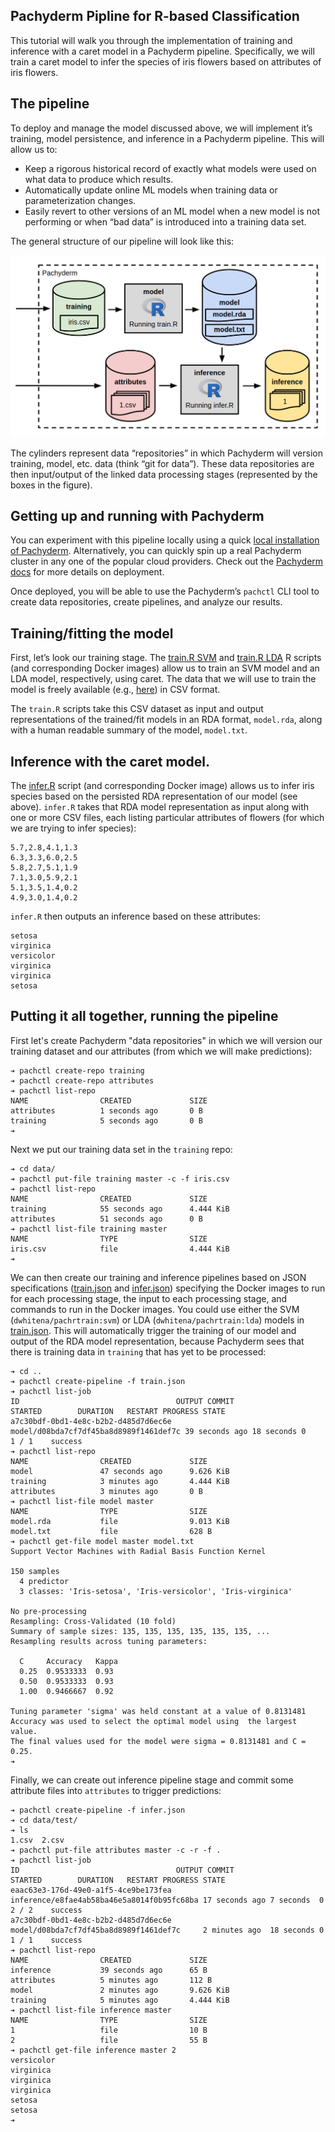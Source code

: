 ## Pachyderm Pipline for R-based Classification

This tutorial will walk you through the implementation of training and inference with a caret model in a Pachyderm pipeline.  Specifically, we will train a caret model to infer the species of iris flowers based on attributes of iris flowers.

## The pipeline

To deploy and manage the model discussed above, we will implement it’s training, model persistence, and inference in a Pachyderm pipeline.  This will allow us to:

- Keep a rigorous historical record of exactly what models were used on what data to produce which results.
- Automatically update online ML models when training data or parameterization changes.
- Easily revert to other versions of an ML model when a new model is not performing or when “bad data” is introduced into a training data set.

The general structure of our pipeline will look like this:

![Alt text](pipeline.png)

The cylinders represent data “repositories” in which Pachyderm will version training, model, etc. data (think “git for data”).  These data repositories are then input/output of the linked data processing stages (represented by the boxes in the figure).  

## Getting up and running with Pachyderm

You can experiment with this pipeline locally using a quick [local installation of Pachyderm](http://docs.pachyderm.io/en/latest/getting_started/local_installation.html).  Alternatively, you can quickly spin up a real Pachyderm cluster in any one of the popular cloud providers.  Check out the [Pachyderm docs](http://docs.pachyderm.io/en/latest/deployment/deploy_intro.html) for more details on deployment.

Once deployed, you will be able to use the Pachyderm’s `pachctl` CLI tool to create data repositories, create pipelines, and analyze our results.

## Training/fitting the model

First, let’s look our training stage.  The [train.R SVM](pachrtrain-svm/train.R) and [train.R LDA](pachrtrain-lda/train.R) R scripts (and corresponding Docker images) allow us to train an SVM model and an LDA model, respectively, using caret.  The data that we will use to train the model is freely available (e.g., [here](https://archive.ics.uci.edu/ml/datasets/Iris)) in CSV format.  

The `train.R` scripts take this CSV dataset as input and output representations of the trained/fit models in an RDA format, `model.rda`, along with a human readable summary of the model, `model.txt`.

## Inference with the caret model.

The [infer.R](pachrinfer/infer.R) script (and corresponding Docker image) allows us to infer iris species based on the persisted RDA representation of our model (see above).  `infer.R` takes that RDA model representation as input along with one or more CSV files, each listing particular attributes of flowers (for which we are trying to infer species):

```
5.7,2.8,4.1,1.3
6.3,3.3,6.0,2.5
5.8,2.7,5.1,1.9
7.1,3.0,5.9,2.1
5.1,3.5,1.4,0.2
4.9,3.0,1.4,0.2
```

`infer.R` then outputs an inference based on these attributes:

```
setosa 
virginica
versicolor
virginica
virginica
setosa
```

## Putting it all together, running the pipeline

First let's create Pachyderm "data repositories" in which we will version our training dataset and our attributes (from which we will make predictions):

```
➔ pachctl create-repo training
➔ pachctl create-repo attributes
➔ pachctl list-repo
NAME                CREATED             SIZE                
attributes          1 seconds ago       0 B                 
training            5 seconds ago       0 B                 
➔
```

Next we put our training data set in the `training` repo:

```
➔ cd data/
➔ pachctl put-file training master -c -f iris.csv
➔ pachctl list-repo
NAME                CREATED             SIZE                
training            55 seconds ago      4.444 KiB           
attributes          51 seconds ago      0 B                 
➔ pachctl list-file training master
NAME                TYPE                SIZE                
iris.csv            file                4.444 KiB           
➔
```

We can then create our training and inference pipelines based on JSON specifications ([train.json](train.json) and [infer.json](infer.json)) specifying the Docker images to run for each processing stage, the input to each processing stage, and commands to run in the Docker images.  You could use either the SVM (`dwhitena/pachrtrain:svm`) or LDA (`dwhitena/pachrtrain:lda`) models in [train.json](train.json). This will automatically trigger the training of our model and output of the RDA model representation, because Pachyderm sees that there is training data in `training` that has yet to be processed:

```
➔ cd ..
➔ pachctl create-pipeline -f train.json 
➔ pachctl list-job
ID                                   OUTPUT COMMIT                          STARTED        DURATION   RESTART PROGRESS STATE            
a7c30bdf-0bd1-4e8c-b2b2-d485d7d6ec6e model/d08bda7cf7df45ba8d8989f1461def7c 39 seconds ago 18 seconds 0       1 / 1    success 
➔ pachctl list-repo
NAME                CREATED             SIZE                
model               47 seconds ago      9.626 KiB           
training            3 minutes ago       4.444 KiB           
attributes          3 minutes ago       0 B                 
➔ pachctl list-file model master
NAME                TYPE                SIZE                
model.rda           file                9.013 KiB           
model.txt           file                628 B               
➔ pachctl get-file model master model.txt
Support Vector Machines with Radial Basis Function Kernel 

150 samples
  4 predictor
  3 classes: 'Iris-setosa', 'Iris-versicolor', 'Iris-virginica' 

No pre-processing
Resampling: Cross-Validated (10 fold) 
Summary of sample sizes: 135, 135, 135, 135, 135, 135, ... 
Resampling results across tuning parameters:

  C     Accuracy   Kappa
  0.25  0.9533333  0.93 
  0.50  0.9533333  0.93 
  1.00  0.9466667  0.92 

Tuning parameter 'sigma' was held constant at a value of 0.8131481
Accuracy was used to select the optimal model using  the largest value.
The final values used for the model were sigma = 0.8131481 and C = 0.25.
➔
```

Finally, we can create out inference pipeline stage and commit some attribute files into `attributes` to trigger predictions:

```
➔ pachctl create-pipeline -f infer.json 
➔ cd data/test/
➔ ls
1.csv  2.csv
➔ pachctl put-file attributes master -c -r -f .
➔ pachctl list-job
ID                                   OUTPUT COMMIT                              STARTED        DURATION   RESTART PROGRESS STATE            
eaac63e3-176d-49e0-a1f5-4ce9be173fea inference/e8fae4ab58ba46e5a8014f0b95fc68ba 17 seconds ago 7 seconds  0       2 / 2    success 
a7c30bdf-0bd1-4e8c-b2b2-d485d7d6ec6e model/d08bda7cf7df45ba8d8989f1461def7c     2 minutes ago  18 seconds 0       1 / 1    success 
➔ pachctl list-repo
NAME                CREATED             SIZE                
inference           39 seconds ago      65 B                
attributes          5 minutes ago       112 B               
model               2 minutes ago       9.626 KiB           
training            5 minutes ago       4.444 KiB           
➔ pachctl list-file inference master
NAME                TYPE                SIZE                
1                   file                10 B                
2                   file                55 B                
➔ pachctl get-file inference master 2
versicolor
virginica
virginica
virginica
setosa
setosa
➔
```
